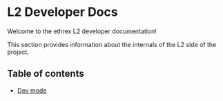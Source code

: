 # L2 Developer Docs

Welcome to the ethrex L2 developer documentation!

This section provides information about the internals of the L2 side of the project.

## Table of contents

- [Dev mode](./dev-mode.md)
